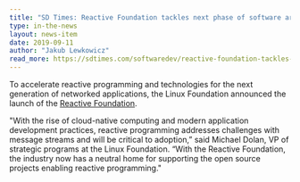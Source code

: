 ```yaml
---
title: "SD Times: Reactive Foundation tackles next phase of software architecture"
type: in-the-news
layout: news-item
date: 2019-09-11
author: "Jakub Lewkowicz"
read_more: https://sdtimes.com/softwaredev/reactive-foundation-tackles-next-phase-of-software-architecture/
---
```


To accelerate reactive programming and technologies for the next generation of networked applications, the Linux Foundation announced the launch of the [Reactive Foundation](https://reactive.foundation/).

<!-- more -->

"With the rise of cloud-native computing and modern application development practices, reactive programming addresses challenges with message streams and will be critical to adoption,” said Michael Dolan, VP of strategic programs at the Linux Foundation. “With the Reactive Foundation, the industry now has a neutral home for supporting the open source projects enabling reactive programming."
